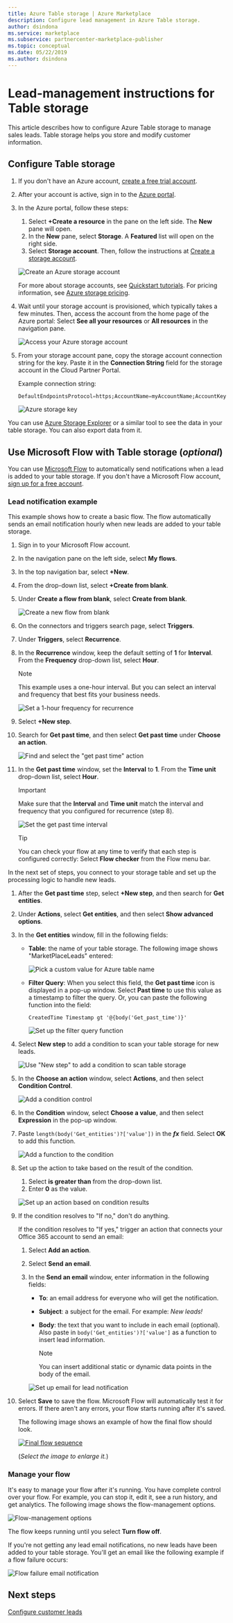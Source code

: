```yaml
---
title: Azure Table storage | Azure Marketplace
description: Configure lead management in Azure Table storage.
author: dsindona
ms.service: marketplace
ms.subservice: partnercenter-marketplace-publisher
ms.topic: conceptual
ms.date: 05/22/2019
ms.author: dsindona
---
```


# Lead-management instructions for Table storage

This article describes how to configure Azure Table storage to manage sales leads. Table storage helps you store and modify customer information.

## Configure Table storage

1. If you don't have an Azure account, [create a free trial account](https://azure.microsoft.com/pricing/free-trial/).
1. After your account is active, sign in to the [Azure portal](https://portal.azure.com).
1. In the Azure portal, follow these steps:  
    1. Select **+Create a resource** in the pane on the left side. The **New** pane will open.
    1. In the **New** pane, select **Storage**. A **Featured** list will open on the right side.
    1. Select **Storage account**. Then, follow the instructions at [Create a storage account](https://docs.microsoft.com/azure/storage/common/storage-quickstart-create-account?tabs=azure-portal).

    ![Create an Azure storage account](./media/cloud-partner-portal-lead-management-instructions-azure-table/azurestoragecreate.png)

    For more about storage accounts, see [Quickstart tutorials](https://docs.microsoft.com/azure/storage/). For pricing information, see [Azure storage pricing](https://azure.microsoft.com/pricing/details/storage/).

1. Wait until your storage account is provisioned, which typically takes a few minutes. Then, access the account from the home page of the Azure portal: Select **See all your resources** or **All resources** in the navigation pane.

    ![Access your Azure storage account](./media/cloud-partner-portal-lead-management-instructions-azure-table/azure-storage-access.png)

1. From your storage account pane, copy the storage account connection string for the key. Paste it in the **Connection String** field for the storage account in the Cloud Partner Portal.

    Example connection string:

    ```sql
    DefaultEndpointsProtocol=https;AccountName=myAccountName;AccountKey=myAccountKey;EndpointSuffix=core.windows.net
    ```

      ![Azure storage key](./media/cloud-partner-portal-lead-management-instructions-azure-table/azurestoragekeys.png)

You can use [Azure Storage Explorer](https://azurestorageexplorer.codeplex.com/) or a similar tool to see the data in your table storage. You can also export data from it.

## Use Microsoft Flow with Table storage (*optional*)

You can use [Microsoft Flow](https://docs.microsoft.com/flow/) to automatically send notifications when a lead is added to your table storage. If you don't have a Microsoft Flow account, [sign up for a free account](https://flow.microsoft.com/).

### Lead notification example

This example shows how to create a basic flow. The flow automatically sends an email notification hourly when new leads are added to your table storage.

1. Sign in to your Microsoft Flow account.
1. In the navigation pane on the left side, select **My flows**.
1. In the top navigation bar, select **+New**.  
1. From the drop-down list, select **+Create from blank**.
1. Under **Create a flow from blank**, select **Create from blank**.

   ![Create a new flow from blank](./media/cloud-partner-portal-lead-management-instructions-azure-table/msflow-create-from-blank.png)

1. On the connectors and triggers search page, select **Triggers**.
1. Under **Triggers**, select **Recurrence**.
1. In the **Recurrence** window, keep the default setting of **1** for **Interval**. From the **Frequency** drop-down list, select **Hour**.

   >[!NOTE] 
   >This example uses a one-hour interval. But you can select an interval and frequency that best fits your business needs.

   ![Set a 1-hour frequency for recurrence](./media/cloud-partner-portal-lead-management-instructions-azure-table/msflow-recurrence-dropdown.png)

1. Select **+New step**.
1. Search for **Get past time**, and then select **Get past time** under **Choose an action**.

    ![Find and select the "get past time" action](./media/cloud-partner-portal-lead-management-instructions-azure-table/msflow-search-getpasttime.png)

1. In the **Get past time** window, set the **Interval** to **1**.  From the **Time unit** drop-down list, select **Hour**.
    >[!IMPORTANT] 
    >Make sure that the **Interval** and **Time unit** match the interval and frequency that you configured for recurrence (step 8).

    ![Set the get past time interval](./media/cloud-partner-portal-lead-management-instructions-azure-table/msflow-getpast-time.png)

    >[!TIP] 
    >You can check your flow at any time to verify that each step is configured correctly: Select **Flow checker** from the Flow menu bar.

In the next set of steps, you connect to your storage table and set up the processing logic to handle new leads.

1. After the **Get past time** step, select **+New step**, and then search for **Get entities**.
1. Under **Actions**, select **Get entities**, and then select **Show advanced options**.
1. In the **Get entities** window, fill in the following fields:

   - **Table**: the name of your table storage. The following image shows "MarketPlaceLeads" entered:

     ![Pick a custom value for Azure table name](./media/cloud-partner-portal-lead-management-instructions-azure-table/msflow-getentities-table-name.png)

   - **Filter Query**: When you select this field, the **Get past time** icon is displayed in a pop-up window. Select **Past time** to use this value as a timestamp to filter the query. Or, you can paste the following function into the field:
   
      `CreatedTime Timestamp gt '@{body('Get_past_time')}'` 

     ![Set up the filter query function](./media/cloud-partner-portal-lead-management-instructions-azure-table/msflow-getentities-filterquery.png)

1. Select **New step** to add a condition to scan your table storage for new leads.

   ![Use "New step" to add a condition to scan table storage](./media/cloud-partner-portal-lead-management-instructions-azure-table/msflow-add-filterquery-new-step.png)

1. In the **Choose an action** window, select **Actions**, and then select **Condition Control**.

     ![Add a condition control](./media/cloud-partner-portal-lead-management-instructions-azure-table/msflow-action-condition-control.png)

1. In the **Condition** window, select **Choose a value**, and then select **Expression** in the pop-up window.
1. Paste `length(body('Get_entities')?['value'])` in the ***fx*** field. Select **OK** to add this function. 



     ![Add a function to the condition](./media/cloud-partner-portal-lead-management-instructions-azure-table/msflow-condition-fx0.png)

1. Set up the action to take based on the result of the condition.

    1. Select **is greater than** from the drop-down list.
   1. Enter **0** as the value.

     ![Set up an action based on condition results](./media/cloud-partner-portal-lead-management-instructions-azure-table/msflow-condition-pick-action.png)

1. If the condition resolves to "If no," don't do anything.

    If the condition resolves to "If yes," trigger an action that connects your Office 365 account to send an email:
   1. Select **Add an action**.
   1. Select **Send an email**.
   1. In the **Send an email** window, enter information in the following fields:

      - **To**: an email address for everyone who will get the notification.
      - **Subject**: a subject for the email. For example: *New leads!*
      - **Body**: the text that you want to include in each email (optional). Also paste in `body('Get_entities')?['value']` as a function to insert lead information.

        >[!NOTE] 
        >You can insert additional static or dynamic data points in the body of the email.

      ![Set up email for lead notification](./media/cloud-partner-portal-lead-management-instructions-azure-table/msflow-emailbody-fx.png)

1. Select **Save** to save the flow. Microsoft Flow will automatically test it for errors. If there aren't any errors, your flow starts running after it's saved.

    The following image shows an example of how the final flow should look.

    [![Final flow sequence](./media/cloud-partner-portal-lead-management-instructions-azure-table/msflow-end-to-end-thmb.png)](./media/cloud-partner-portal-lead-management-instructions-azure-table/msflow-end-to-end.png)

    (*Select the image to enlarge it.*)

### Manage your flow

It's easy to manage your flow after it's running. You have complete control over your flow. For example, you can stop it, edit it, see a run history, and get analytics. The following image shows the flow-management options.

 ![Flow-management options](./media/cloud-partner-portal-lead-management-instructions-azure-table/msflow-manage-completed.png)

The flow keeps running until you select **Turn flow off**.

If you're not getting any lead email notifications, no new leads have been added to your table storage.
You'll get an email like the following example if a flow failure occurs:

 ![Flow failure email notification](./media/cloud-partner-portal-lead-management-instructions-azure-table/msflow-failure-note.png)

## Next steps

[Configure customer leads](https://docs.microsoft.com/azure/marketplace/cloud-partner-portal-orig/cloud-partner-portal-get-customer-leads)

